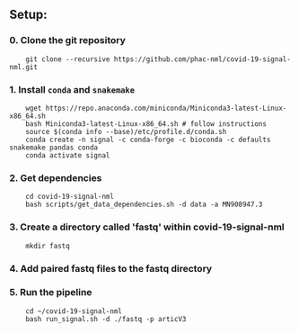 ## Setup:

### 0. Clone the git repository

        git clone --recursive https://github.com/phac-nml/covid-19-signal-nml.git

### 1. Install `conda` and `snakemake` 

        wget https://repo.anaconda.com/miniconda/Miniconda3-latest-Linux-x86_64.sh
        bash Miniconda3-latest-Linux-x86_64.sh # follow instructions
        source $(conda info --base)/etc/profile.d/conda.sh
        conda create -n signal -c conda-forge -c bioconda -c defaults snakemake pandas conda
        conda activate signal

### 2. Get dependencies

        cd covid-19-signal-nml
        bash scripts/get_data_dependencies.sh -d data -a MN908947.3
        
### 3. Create a directory called 'fastq' within covid-19-signal-nml

        mkdir fastq
        
### 4. Add paired fastq files to the fastq directory

### 5. Run the pipeline

        cd ~/covid-19-signal-nml
        bash run_signal.sh -d ./fastq -p articV3
